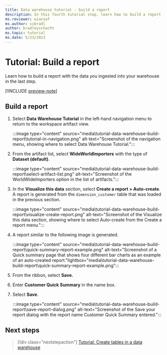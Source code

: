 ```yaml
---
title: Data warehouse tutorial - build a report
description: In this fourth tutorial step, learn how to build a report with the data you ingested into your warehouse in the last step.
ms.reviewer: wiassaf
ms.author: scbradl
author: bradleyschacht
ms.topic: tutorial
ms.date: 5/23/2023
---
```


# Tutorial: Build a report

Learn how to build a report with the data you ingested into your warehouse in the last step.

[!INCLUDE [preview-note](../includes/preview-note.md)]

## Build a report

1. Select **Data Warehouse Tutorial** in the left-hand navigation menu to return to the workspace artifact view.

   :::image type="content" source="media\tutorial-data-warehouse-build-report\tutorial-in-navigation.png" alt-text="Screenshot of the navigation menu, showing where to select Data Warehouse Tutorial.":::

1. From the artifact list, select **WideWorldImporters** with the type of **Dataset (default)**.

   :::image type="content" source="media\tutorial-data-warehouse-build-report\select-artifact-list.png" alt-text="Screenshot of the WorldWideImporters option in the list of artifacts.":::

1. In the **Visualize this data** section, select **Create a report > Auto-create**. A report is generated from the `dimension_customer` table that was loaded in the previous section.

   :::image type="content" source="media\tutorial-data-warehouse-build-report\visualize-create-report.png" alt-text="Screenshot of the Visualize this data section, showing where to select Auto-create from the Create a report menu.":::

1. A report similar to the following image is generated.

   :::image type="content" source="media\tutorial-data-warehouse-build-report\quick-summary-report-example.png" alt-text="Screenshot of a Quick summary page that shows four different bar charts as an example of an auto-created report."lightbox="media\tutorial-data-warehouse-build-report\quick-summary-report-example.png":::

1. From the ribbon, select **Save.**

1. Enter **Customer Quick Summary** in the name box.

1. Select **Save**.

   :::image type="content" source="media\tutorial-data-warehouse-build-report\save-report-dialog.png" alt-text="Screenshot of the Save your report dialog with the report name Customer Quick Summary entered.":::

## Next steps

> [!div class="nextstepaction"]
> [Tutorial: Create tables in a data warehouse](tutorial-data-warehouse-create-tables.md)
